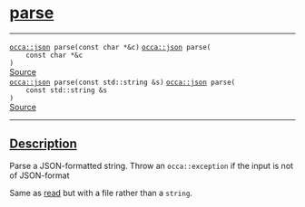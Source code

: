 
<h1 id="parse">
 <a href="#/api/json/parse" class="anchor">
   <span>parse</span>
  </a>
</h1>

<div class="signature">

<hr>

  <div class="definition-container">
    <div class="definition">
      <code class="desktop-only"><a href="#/api/json/">occa::json</a> parse(<span class="token keyword">const</span> <span class="token keyword">char</span> &#42;&amp;c)</code>
      <code class="mobile-only"><a href="#/api/json/">occa::json</a> parse(
    <span class="token keyword">const</span> <span class="token keyword">char</span> &#42;&amp;c
)</code>
      <div class="flex-spacing"></div>
      <a href="https://github.com/libocca/occa/blob/7d02eac1/include/occa/types/json.hpp#L383" target="_blank">Source</a>
    </div>
    
  </div>

  <div class="definition-container">
    <div class="definition">
      <code class="desktop-only"><a href="#/api/json/">occa::json</a> parse(<span class="token keyword">const</span> <span class="token keyword">std::string</span> &amp;s)</code>
      <code class="mobile-only"><a href="#/api/json/">occa::json</a> parse(
    <span class="token keyword">const</span> <span class="token keyword">std::string</span> &amp;s
)</code>
      <div class="flex-spacing"></div>
      <a href="https://github.com/libocca/occa/blob/7d02eac1/include/occa/types/json.hpp#L388" target="_blank">Source</a>
    </div>
    
  </div>

  <hr>
</div>


<h2 id="description">
 <a href="#/api/json/parse?id=description" class="anchor">
   <span>Description</span>
  </a>
</h2>

Parse a JSON-formatted string.
Throw an `occa::exception` if the input is not of JSON-format

Same as [read](/api/json/read) but with a file rather than a `string`.
